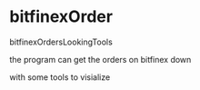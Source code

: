 # bitfinexOrder
bitfinexOrdersLookingTools

the program can get the orders on bitfinex down

with some tools to visialize 